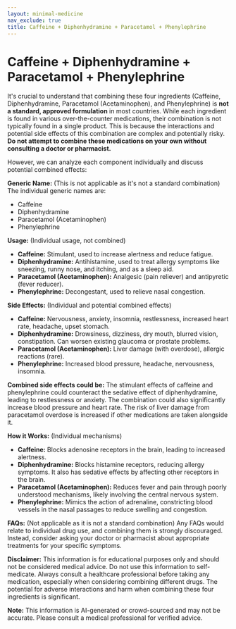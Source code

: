 ```yaml
---
layout: minimal-medicine
nav_exclude: true
title: Caffeine + Diphenhydramine + Paracetamol + Phenylephrine
---
```


# Caffeine + Diphenhydramine + Paracetamol + Phenylephrine

It's crucial to understand that combining these four ingredients (Caffeine, Diphenhydramine, Paracetamol (Acetaminophen), and Phenylephrine) is **not a standard, approved formulation** in most countries.  While each ingredient is found in various over-the-counter medications, their combination is not typically found in a single product. This is because the interactions and potential side effects of this combination are complex and potentially risky.  **Do not attempt to combine these medications on your own without consulting a doctor or pharmacist.**


However, we can analyze each component individually and discuss potential combined effects:

**Generic Name:**  (This is not applicable as it's not a standard combination)  The individual generic names are:

* Caffeine
* Diphenhydramine
* Paracetamol (Acetaminophen)
* Phenylephrine

**Usage:** (Individual usage, not combined)

* **Caffeine:** Stimulant, used to increase alertness and reduce fatigue.
* **Diphenhydramine:** Antihistamine, used to treat allergy symptoms like sneezing, runny nose, and itching, and as a sleep aid.
* **Paracetamol (Acetaminophen):** Analgesic (pain reliever) and antipyretic (fever reducer).
* **Phenylephrine:** Decongestant, used to relieve nasal congestion.


**Side Effects:** (Individual and potential combined effects)

* **Caffeine:** Nervousness, anxiety, insomnia, restlessness, increased heart rate, headache, upset stomach.
* **Diphenhydramine:** Drowsiness, dizziness, dry mouth, blurred vision, constipation.  Can worsen existing glaucoma or prostate problems.
* **Paracetamol (Acetaminophen):** Liver damage (with overdose), allergic reactions (rare).
* **Phenylephrine:** Increased blood pressure, headache, nervousness, insomnia.

**Combined side effects could be:**  The stimulant effects of caffeine and phenylephrine could counteract the sedative effect of diphenhydramine, leading to restlessness or anxiety.  The combination could also significantly increase blood pressure and heart rate.  The risk of liver damage from paracetamol overdose is increased if other medications are taken alongside it.


**How it Works:** (Individual mechanisms)

* **Caffeine:** Blocks adenosine receptors in the brain, leading to increased alertness.
* **Diphenhydramine:** Blocks histamine receptors, reducing allergy symptoms.  It also has sedative effects by affecting other receptors in the brain.
* **Paracetamol (Acetaminophen):** Reduces fever and pain through poorly understood mechanisms, likely involving the central nervous system.
* **Phenylephrine:** Mimics the action of adrenaline, constricting blood vessels in the nasal passages to reduce swelling and congestion.


**FAQs:** (Not applicable as it is not a standard combination)  Any FAQs would relate to individual drug use, and combining them is strongly discouraged.  Instead, consider asking your doctor or pharmacist about appropriate treatments for your specific symptoms.



**Disclaimer:** This information is for educational purposes only and should not be considered medical advice.  Do not use this information to self-medicate. Always consult a healthcare professional before taking any medication, especially when considering combining different drugs.  The potential for adverse interactions and harm when combining these four ingredients is significant.


**Note:** This information is AI-generated or crowd-sourced and may not be accurate. Please consult a medical professional for verified advice.